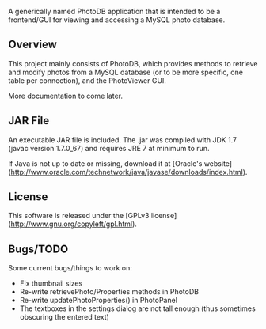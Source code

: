 A generically named PhotoDB application that is intended to be a frontend/GUI
for viewing and accessing a MySQL photo database.

## Overview

This project mainly consists of PhotoDB, which provides methods to retrieve
and modify photos from a MySQL database (or to be more specific, one table per
connection), and the PhotoViewer GUI.

More documentation to come later.

## JAR File

An executable JAR file is included. The .jar was compiled with JDK 1.7
(javac version 1.7.0_67) and requires JRE 7 at minimum to run. 

If Java is not up to date or missing, download it at [Oracle's website] (http://www.oracle.com/technetwork/java/javase/downloads/index.html).

## License

This software is released under the [GPLv3 license] (http://www.gnu.org/copyleft/gpl.html).

## Bugs/TODO

Some current bugs/things to work on:

* Fix thumbnail sizes
* Re-write retrievePhoto/Properties methods in PhotoDB
* Re-write updatePhotoProperties() in PhotoPanel
* The textboxes in the settings dialog are not tall enough (thus sometimes
obscuring the entered text)